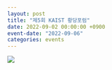 ```yaml
---
layout: post
title: "제5회 KAIST 황당포럼"
date: 2022-09-02 00:00:00 +0900
event-date: "2022-09-06"
categories: events
---
```


![]({{site.baseurl}}/assets/news/20220906.jpeg)

